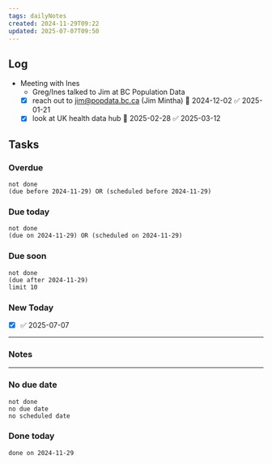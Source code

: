 ```yaml
---
tags: dailyNotes
created: 2024-11-29T09:22
updated: 2025-07-07T09:50
---
```

## Log
- Meeting with Ines
	- Greg/Ines talked to Jim at BC Population Data 
	- [x] reach out to jim@popdata.bc.ca (Jim Mintha) 📅 2024-12-02 ✅ 2025-01-21
	- [x] look at UK health data hub 📅 2025-02-28 ✅ 2025-03-12

## Tasks
### Overdue
```tasks
not done
(due before 2024-11-29) OR (scheduled before 2024-11-29)
```

### Due today
```tasks
not done
(due on 2024-11-29) OR (scheduled on 2024-11-29)
```

### Due soon
```tasks
not done
(due after 2024-11-29)
limit 10
```

### New Today
- [x] ✅ 2025-07-07
----
### Notes

----
### No due date
```tasks
not done
no due date
no scheduled date
```

### Done today
```tasks
done on 2024-11-29
```
